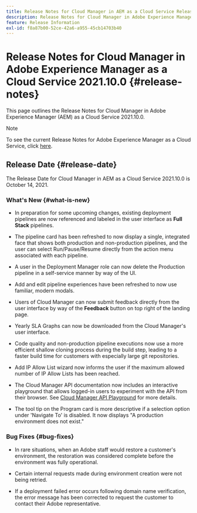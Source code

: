 ```yaml
---
title: Release Notes for Cloud Manager in AEM as a Cloud Service Release 2021.10.0
description: Release Notes for Cloud Manager in Adobe Experience Manager (AEM) as a Cloud Service Release 2021.10.0
feature: Release Information
exl-id: f8a87b00-52ce-42a6-a955-45cb14703b40
---
```

# Release Notes for Cloud Manager in Adobe Experience Manager as a Cloud Service 2021.10.0 {#release-notes}

This page outlines the Release Notes for Cloud Manager in Adobe Experience Manager (AEM) as a Cloud Service 2021.10.0.

>[!NOTE]
>To see the current Release Notes for Adobe Experience Manager as a Cloud Service, click [here](https://experienceleague.adobe.com/docs/experience-manager-cloud-service/content/release-notes/release-notes/release-notes-current.html).

## Release Date {#release-date}

The Release Date for Cloud Manager in AEM as a Cloud Service 2021.10.0 is October 14, 2021.


### What's New {#what-is-new}

* In preparation for some upcoming changes, existing deployment pipelines are now referenced and labeled in the user interface as **Full Stack** pipelines.

* The pipeline card has been refreshed to now display a single, integrated face that shows both production and non-production pipelines, and the user can select Run/Pause/Resume directly from the action menu associated with each pipeline.

* A user in the Deployment Manager role can now delete the Production pipeline in a self-service manner by way of the UI.

* Add and edit pipeline experiences have been refreshed to now use familiar, modern modals.

* Users of Cloud Manager can now submit feedback directly from the user interface by way of the **Feedback** button on top right of the landing page.

* Yearly SLA Graphs can now be downloaded from the Cloud Manager's user interface. 

* Code quality and non-production pipeline executions now use a more efficient shallow cloning process during the build step, leading to a faster build time for customers with especially large git repositories. 

* Add IP Allow List wizard now informs the user if the maximum allowed number of IP Allow Lists has been reached. 

* The Cloud Manager API documentation now includes an interactive playground that allows logged-in users to experiment with the API from their browser. See [Cloud Manager API Playground](https://developer.adobe.com/experience-cloud/cloud-manager/reference/playground/) for more details.

* The tool tip on the Program card is more descriptive if a selection option under 'Navigate To' is disabled. It now displays "A production environment does not exist." 

### Bug Fixes {#bug-fixes}

* In rare situations, when an Adobe staff would restore a customer's environment, the restoration was considered complete before the environment was fully operational.

* Certain internal requests made during environment creation were not being retried.

* If a deployment failed error occurs following domain name verification, the error message has been corrected to request the customer to contact their Adobe representative.
